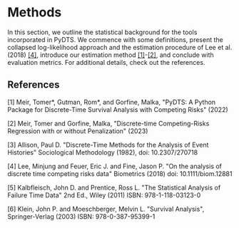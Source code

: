 # Methods

In this section, we outline the statistical background for the tools incorporated in PyDTS. We commence with some definitions, present the collapsed log-likelihood approach and the estimation procedure of Lee et al. (2018) [[4]](#4), introduce our estimation method [[1]](#1)-[[2]](#2), and conclude with evaluation metrics. For additional details, check out the references.


## References
<a id="1">[1]</a> 
Meir, Tomer\*, Gutman, Rom\*, and Gorfine, Malka, 
"PyDTS: A Python Package for Discrete-Time Survival Analysis with Competing Risks"
(2022)

<a id="2">[2]</a> 
Meir, Tomer and Gorfine, Malka, 
"Discrete-time Competing-Risks Regression with or without Penalization"
(2023)

<a id="3">[3]</a> 
Allison, Paul D.
"Discrete-Time Methods for the Analysis of Event Histories"
Sociological Methodology (1982),
doi: 10.2307/270718

<a id="4">[4]</a> 
Lee, Minjung and Feuer, Eric J. and Fine, Jason P.
"On the analysis of discrete time competing risks data"
Biometrics (2018)
doi: 10.1111/biom.12881

<a id="5">[5]</a> 
Kalbfleisch, John D. and Prentice, Ross L.
"The Statistical Analysis of Failure Time Data" 2nd Ed.,
Wiley (2011)
ISBN: 978-1-118-03123-0

<a id="6">[6]</a> 
Klein, John P. and Moeschberger, Melvin L.
"Survival Analysis",
Springer-Verlag (2003)
ISBN: 978-0-387-95399-1

